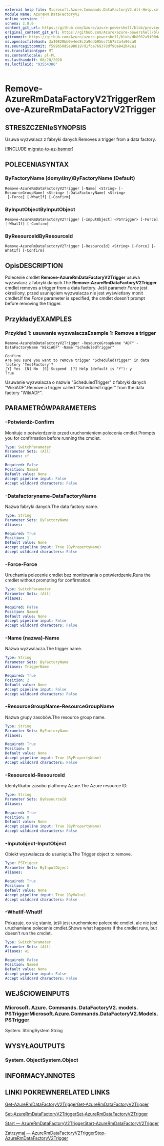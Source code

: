 ```yaml
---
external help file: Microsoft.Azure.Commands.DataFactoryV2.dll-Help.xml
Module Name: AzureRM.DataFactoryV2
online version: ''
schema: 2.0.0
content_git_url: https://github.com/Azure/azure-powershell/blob/preview/src/ResourceManager/DataFactories/Commands.DataFactoryV2/help/Remove-AzureRmDataFactoryV2Trigger.md
original_content_git_url: https://github.com/Azure/azure-powershell/blob/preview/src/ResourceManager/DataFactories/Commands.DataFactoryV2/help/Remove-AzureRmDataFactoryV2Trigger.md
gitcommit: https://github.com/Azure/azure-powershell/blob/db8032a9100d47fd3aa4248c7807d8e0bb538e83
ms.openlocfilehash: 3a10820bb0e4ed8c2a9ddb95bc716753a4a96ca0
ms.sourcegitcommit: f599b50d5e980197d1fca769378df90a842b42a1
ms.translationtype: MT
ms.contentlocale: pl-PL
ms.lasthandoff: 08/20/2020
ms.locfileid: "93554386"
---
```

# <span data-ttu-id="4292d-101">Remove-AzureRmDataFactoryV2Trigger</span><span class="sxs-lookup"><span data-stu-id="4292d-101">Remove-AzureRmDataFactoryV2Trigger</span></span>

## <span data-ttu-id="4292d-102">STRESZCZENIe</span><span class="sxs-lookup"><span data-stu-id="4292d-102">SYNOPSIS</span></span>
<span data-ttu-id="4292d-103">Usuwa wyzwalacz z fabryki danych.</span><span class="sxs-lookup"><span data-stu-id="4292d-103">Removes a trigger from a data factory.</span></span>

[!INCLUDE [migrate-to-az-banner](../../includes/migrate-to-az-banner.md)]

## <span data-ttu-id="4292d-104">POLECENIA</span><span class="sxs-lookup"><span data-stu-id="4292d-104">SYNTAX</span></span>

### <span data-ttu-id="4292d-105">ByFactoryName (domyślny)</span><span class="sxs-lookup"><span data-stu-id="4292d-105">ByFactoryName (Default)</span></span>
```
Remove-AzureRmDataFactoryV2Trigger [-Name] <String> [-ResourceGroupName] <String> [-DataFactoryName] <String>
 [-Force] [-WhatIf] [-Confirm]
```

### <span data-ttu-id="4292d-106">ByInputObject</span><span class="sxs-lookup"><span data-stu-id="4292d-106">ByInputObject</span></span>
```
Remove-AzureRmDataFactoryV2Trigger [-InputObject] <PSTrigger> [-Force] [-WhatIf] [-Confirm]
```

### <span data-ttu-id="4292d-107">ByResourceId</span><span class="sxs-lookup"><span data-stu-id="4292d-107">ByResourceId</span></span>
```
Remove-AzureRmDataFactoryV2Trigger [-ResourceId] <String> [-Force] [-WhatIf] [-Confirm]
```

## <span data-ttu-id="4292d-108">Opis</span><span class="sxs-lookup"><span data-stu-id="4292d-108">DESCRIPTION</span></span>
<span data-ttu-id="4292d-109">Polecenie cmdlet **Remove-AzureRmDataFactoryV2Trigger** usuwa wyzwalacz z fabryki danych.</span><span class="sxs-lookup"><span data-stu-id="4292d-109">The **Remove-AzureRmDataFactoryV2Trigger** cmdlet removes a trigger from a data factory.</span></span> <span data-ttu-id="4292d-110">Jeśli parametr _Force_ jest określony, przed usunięciem wyzwalacza nie jest wyświetlany monit cmdlet.</span><span class="sxs-lookup"><span data-stu-id="4292d-110">If the _Force_ parameter is specified, the cmdlet doesn't prompt before removing the trigger.</span></span>

## <span data-ttu-id="4292d-111">Przykłady</span><span class="sxs-lookup"><span data-stu-id="4292d-111">EXAMPLES</span></span>

### <span data-ttu-id="4292d-112">Przykład 1: usuwanie wyzwalacza</span><span class="sxs-lookup"><span data-stu-id="4292d-112">Example 1: Remove a trigger</span></span>
```
Remove-AzureRmDataFactoryV2Trigger -ResourceGroupName "ADF" -DataFactoryName "WikiADF" -Name "ScheduledTrigger"

Confirm
Are you sure you want to remove trigger 'ScheduledTrigger' in data factory 'TestFactory'?
[Y] Yes  [N] No  [S] Suspend  [?] Help (default is "Y"): y
True
```

<span data-ttu-id="4292d-113">Usuwanie wyzwalacza o nazwie "ScheduledTrigger" z fabryki danych "WikiADF".</span><span class="sxs-lookup"><span data-stu-id="4292d-113">Remove a trigger called "ScheduledTrigger" from the data factory "WikiADF".</span></span>

## <span data-ttu-id="4292d-114">PARAMETRÓW</span><span class="sxs-lookup"><span data-stu-id="4292d-114">PARAMETERS</span></span>

### <span data-ttu-id="4292d-115">-Potwierdź</span><span class="sxs-lookup"><span data-stu-id="4292d-115">-Confirm</span></span>
<span data-ttu-id="4292d-116">Monituje o potwierdzenie przed uruchomieniem polecenia cmdlet.</span><span class="sxs-lookup"><span data-stu-id="4292d-116">Prompts you for confirmation before running the cmdlet.</span></span>

```yaml
Type: SwitchParameter
Parameter Sets: (All)
Aliases: cf

Required: False
Position: Named
Default value: None
Accept pipeline input: False
Accept wildcard characters: False
```

### <span data-ttu-id="4292d-117">-Datafactoryname</span><span class="sxs-lookup"><span data-stu-id="4292d-117">-DataFactoryName</span></span>
<span data-ttu-id="4292d-118">Nazwa fabryki danych.</span><span class="sxs-lookup"><span data-stu-id="4292d-118">The data factory name.</span></span>

```yaml
Type: String
Parameter Sets: ByFactoryName
Aliases: 

Required: True
Position: 1
Default value: None
Accept pipeline input: True (ByPropertyName)
Accept wildcard characters: False
```

### <span data-ttu-id="4292d-119">-Force</span><span class="sxs-lookup"><span data-stu-id="4292d-119">-Force</span></span>
<span data-ttu-id="4292d-120">Uruchamia polecenie cmdlet bez monitowania o potwierdzenie.</span><span class="sxs-lookup"><span data-stu-id="4292d-120">Runs the cmdlet without prompting for confirmation.</span></span>

```yaml
Type: SwitchParameter
Parameter Sets: (All)
Aliases: 

Required: False
Position: Named
Default value: None
Accept pipeline input: False
Accept wildcard characters: False
```

### <span data-ttu-id="4292d-121">-Name (nazwa)</span><span class="sxs-lookup"><span data-stu-id="4292d-121">-Name</span></span>
<span data-ttu-id="4292d-122">Nazwa wyzwalacza.</span><span class="sxs-lookup"><span data-stu-id="4292d-122">The trigger name.</span></span>

```yaml
Type: String
Parameter Sets: ByFactoryName
Aliases: TriggerName

Required: True
Position: 2
Default value: None
Accept pipeline input: False
Accept wildcard characters: False
```

### <span data-ttu-id="4292d-123">-ResourceGroupName</span><span class="sxs-lookup"><span data-stu-id="4292d-123">-ResourceGroupName</span></span>
<span data-ttu-id="4292d-124">Nazwa grupy zasobów.</span><span class="sxs-lookup"><span data-stu-id="4292d-124">The resource group name.</span></span>

```yaml
Type: String
Parameter Sets: ByFactoryName
Aliases: 

Required: True
Position: 0
Default value: None
Accept pipeline input: True (ByPropertyName)
Accept wildcard characters: False
```

### <span data-ttu-id="4292d-125">-ResourceId</span><span class="sxs-lookup"><span data-stu-id="4292d-125">-ResourceId</span></span>
<span data-ttu-id="4292d-126">Identyfikator zasobu platformy Azure.</span><span class="sxs-lookup"><span data-stu-id="4292d-126">The Azure resource ID.</span></span>

```yaml
Type: String
Parameter Sets: ByResourceId
Aliases: 

Required: True
Position: 0
Default value: None
Accept pipeline input: True (ByPropertyName)
Accept wildcard characters: False
```

### <span data-ttu-id="4292d-127">-Inputobject</span><span class="sxs-lookup"><span data-stu-id="4292d-127">-InputObject</span></span>
<span data-ttu-id="4292d-128">Obiekt wyzwalacza do usunięcia.</span><span class="sxs-lookup"><span data-stu-id="4292d-128">The Trigger object to remove.</span></span>

```yaml
Type: PSTrigger
Parameter Sets: ByInputObject
Aliases: 

Required: True
Position: 0
Default value: None
Accept pipeline input: True (ByValue)
Accept wildcard characters: False
```

### <span data-ttu-id="4292d-129">-WhatIf</span><span class="sxs-lookup"><span data-stu-id="4292d-129">-WhatIf</span></span>
<span data-ttu-id="4292d-130">Pokazuje, co się stanie, jeśli jest uruchomione polecenie cmdlet, ale nie jest uruchamiane polecenie cmdlet.</span><span class="sxs-lookup"><span data-stu-id="4292d-130">Shows what happens if the cmdlet runs, but doesn't run the cmdlet.</span></span>

```yaml
Type: SwitchParameter
Parameter Sets: (All)
Aliases: wi

Required: False
Position: Named
Default value: None
Accept pipeline input: False
Accept wildcard characters: False
```

## <span data-ttu-id="4292d-131">WEJŚCIOWE</span><span class="sxs-lookup"><span data-stu-id="4292d-131">INPUTS</span></span>

### <span data-ttu-id="4292d-132">Microsoft. Azure. Commands. DataFactoryV2. models. PSTrigger</span><span class="sxs-lookup"><span data-stu-id="4292d-132">Microsoft.Azure.Commands.DataFactoryV2.Models.PSTrigger</span></span>
<span data-ttu-id="4292d-133">System. String</span><span class="sxs-lookup"><span data-stu-id="4292d-133">System.String</span></span>


## <span data-ttu-id="4292d-134">WYSYŁA</span><span class="sxs-lookup"><span data-stu-id="4292d-134">OUTPUTS</span></span>

### <span data-ttu-id="4292d-135">System. Object</span><span class="sxs-lookup"><span data-stu-id="4292d-135">System.Object</span></span>

## <span data-ttu-id="4292d-136">INFORMACYJN</span><span class="sxs-lookup"><span data-stu-id="4292d-136">NOTES</span></span>

## <span data-ttu-id="4292d-137">LINKI POKREWNE</span><span class="sxs-lookup"><span data-stu-id="4292d-137">RELATED LINKS</span></span>
[<span data-ttu-id="4292d-138">Get-AzureRmDataFactoryV2Trigger</span><span class="sxs-lookup"><span data-stu-id="4292d-138">Get-AzureRmDataFactoryV2Trigger</span></span>]()

[<span data-ttu-id="4292d-139">Set-AzureRmDataFactoryV2Trigger</span><span class="sxs-lookup"><span data-stu-id="4292d-139">Set-AzureRmDataFactoryV2Trigger</span></span>]()

[<span data-ttu-id="4292d-140">Start — AzureRmDataFactoryV2Trigger</span><span class="sxs-lookup"><span data-stu-id="4292d-140">Start-AzureRmDataFactoryV2Trigger</span></span>]()

[<span data-ttu-id="4292d-141">Zatrzymaj — AzureRmDataFactoryV2Trigger</span><span class="sxs-lookup"><span data-stu-id="4292d-141">Stop-AzureRmDataFactoryV2Trigger</span></span>]()

